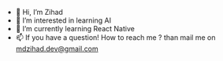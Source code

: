 - 👋 Hi, I’m Zihad
- 👀 I’m interested in learning AI 
- 🌱 I’m currently learning React Native
- 📫 If you have a question! How to reach me ? than mail me on mdzihad.dev@gmail.com

<!---
ZIHAD22/ZIHAD22 is a ✨ special ✨ repository because its `README.md` (this file) appears on your GitHub profile.
You can click the Preview link to take a look at your changes.
--->
